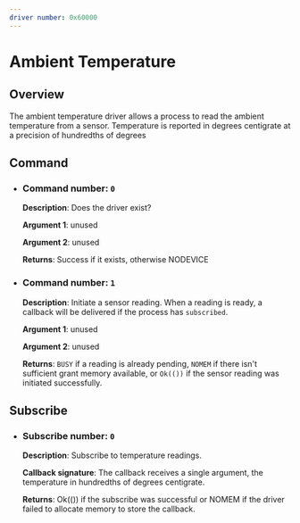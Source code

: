 ```yaml
---
driver number: 0x60000
---
```


# Ambient Temperature

## Overview

The ambient temperature driver allows a process to read the ambient temperature
from a sensor. Temperature is reported in degrees centigrate at a precision of
hundredths of degrees

## Command

  * ### Command number: `0`

    **Description**: Does the driver exist?

    **Argument 1**: unused

    **Argument 2**: unused

    **Returns**: Success if it exists, otherwise NODEVICE

  * ### Command number: `1`

    **Description**: Initiate a sensor reading.  When a reading is ready, a
    callback will be delivered if the process has `subscribed`.

    **Argument 1**: unused

    **Argument 2**: unused

    **Returns**: `BUSY` if a reading is already pending, `NOMEM` if there
    isn't sufficient grant memory available, or `Ok(())` if the sensor reading
    was initiated successfully.

## Subscribe

  * ### Subscribe number: `0`

    **Description**: Subscribe to temperature readings.

    **Callback signature**: The callback receives a single argument, the
    temperature in hundredths of degrees centigrate.

    **Returns**: Ok(()) if the subscribe was successful or NOMEM if the
    driver failed to allocate memory to store the callback.

